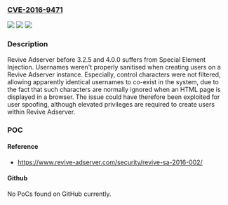 ### [CVE-2016-9471](https://cve.mitre.org/cgi-bin/cvename.cgi?name=CVE-2016-9471)
![](https://img.shields.io/static/v1?label=Product&message=Revive%20Adserver%20All%20versions%20before%203.2.5%20and%204.0.0&color=blue)
![](https://img.shields.io/static/v1?label=Version&message=Revive%20Adserver%20All%20versions%20before%203.2.5%20and%204.0.0%20&color=brightgreen)
![](https://img.shields.io/static/v1?label=Vulnerability&message=Failure%20to%20Sanitize%20Special%20Elements%20into%20a%20Different%20Plane%20(Special%20Element%20Injection)%20(CWE-75)&color=brightgreen)

### Description

Revive Adserver before 3.2.5 and 4.0.0 suffers from Special Element Injection. Usernames weren't properly sanitised when creating users on a Revive Adserver instance. Especially, control characters were not filtered, allowing apparently identical usernames to co-exist in the system, due to the fact that such characters are normally ignored when an HTML page is displayed in a browser. The issue could have therefore been exploited for user spoofing, although elevated privileges are required to create users within Revive Adserver.

### POC

#### Reference
- https://www.revive-adserver.com/security/revive-sa-2016-002/

#### Github
No PoCs found on GitHub currently.


